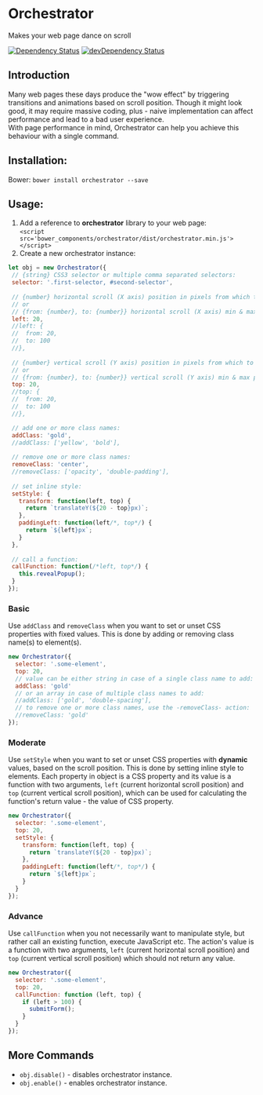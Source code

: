 # Orchestrator

Makes your web page dance on scroll

<!--[![Travis build status](http://img.shields.io/travis/nire0510/orchestrator.svg?style=flat)](https://travis-ci.org/nire0510/orchestrator)-->
<!--[![Code Climate](https://codeclimate.com/github/nire0510/orchestrator/badges/gpa.svg)](https://codeclimate.com/github/nire0510/orchestrator)-->
<!--[![Test Coverage](https://codeclimate.com/github/nire0510/orchestrator/badges/coverage.svg)](https://codeclimate.com/github/nire0510/orchestrator)-->
[![Dependency Status](https://david-dm.org/nire0510/orchestrator.svg)](https://david-dm.org/nire0510/orchestrator)
[![devDependency Status](https://david-dm.org/nire0510/orchestrator/dev-status.svg)](https://david-dm.org/nire0510/orchestrator#info=devDependencies)

## Introduction
Many web pages these days produce the "wow effect" by triggering transitions and animations based on scroll position.
Though it might look good, it may require massive coding, plus - naive implementation can affect performance and lead to a bad user experience.  
With page performance in mind, Orchestrator can help you achieve this behaviour with a single command.

## Installation:
Bower: `bower install orchestrator --save`  
<!--npm: `npm install orchestrator --save`-->

## Usage:
1. Add a reference to **orchestrator** library to your web page:  
`<script src='bower_components/orchestrator/dist/orchestrator.min.js'></script>`
2. Create a new orchestrator instance:  
 ```javascript
let obj = new Orchestrator({
  // {string} CSS3 selector or multiple comma separated selectors: 
  selector: '.first-selector, #second-selector',
    
  // {number} horizontal scroll (X axis) position in pixels from which to apply the actions
  // or
  // {from: {number}, to: {number}} horizontal scroll (X axis) min & max positions in pixels to apply the actions: 
  left: 20,
  //left: {
  //  from: 20,
  //  to: 100
  //},
  
  // {number} vertical scroll (Y axis) position in pixels from which to apply the actions
  // or
  // {from: {number}, to: {number}} vertical scroll (Y axis) min & max positions in pixels to apply the actions: 
  top: 20,
  //top: {
  //  from: 20,
  //  to: 100
  //},

  // add one or more class names:
  addClass: 'gold',
  //addClass: ['yellow', 'bold'],
    
  // remove one or more class names:
  removeClass: 'center',
  //removeClass: ['opacity', 'double-padding'],
    
  // set inline style:
  setStyle: {
    transform: function(left, top) {
      return `translateY(${20 - top}px)`;
    },
    paddingLeft: function(left/*, top*/) {
      return `${left}px`;
    }
  },
    
  // call a function:
  callFunction: function(/*left, top*/) {
    this.revealPopup();
  }
});
```

### Basic
Use `addClass` and `removeClass` when you want to set or unset CSS properties with fixed values.
This is done by adding or removing class name(s) to element(s).
```javascript
new Orchestrator({
  selector: '.some-element',
  top: 20,
  // value can be either string in case of a single class name to add:
  addClass: 'gold'
  // or an array in case of multiple class names to add:
  //addClass: ['gold', 'double-spacing'],
  // to remove one or more class names, use the -removeClass- action:
  //removeClass: 'gold'
});
```

### Moderate
Use `setStyle` when you want to set or unset CSS properties with **dynamic** values, based on the scroll position.
This is done by setting inline style to elements. Each property in object is a CSS property and its value is a function 
with two arguments, `left` (current horizontal scroll position) and `top` (current vertical scroll position),
which can be used for calculating the function's return value - the value of CSS property. 
```javascript
new Orchestrator({
  selector: '.some-element',
  top: 20,
  setStyle: {
    transform: function(left, top) {
      return `translateY(${20 - top}px)`;
    },
    paddingLeft: function(left/*, top*/) {
      return `${left}px`;
    }
  }
});
```

### Advance
Use `callFunction` when you not necessarily want to manipulate style, but rather call an existing function,
execute JavaScript etc. The action's value is a function with two arguments,
`left` (current horizontal scroll position) and `top` (current vertical scroll position) which should not return any value.
```javascript
new Orchestrator({
  selector: '.some-element',
  top: 20,
  callFunction: function (left, top) {
    if (left > 100) {
      submitForm();          
    }
  }
});
```

## More Commands
* `obj.disable()` - disables orchestrator instance.
* `obj.enable()` - enables orchestrator instance.
